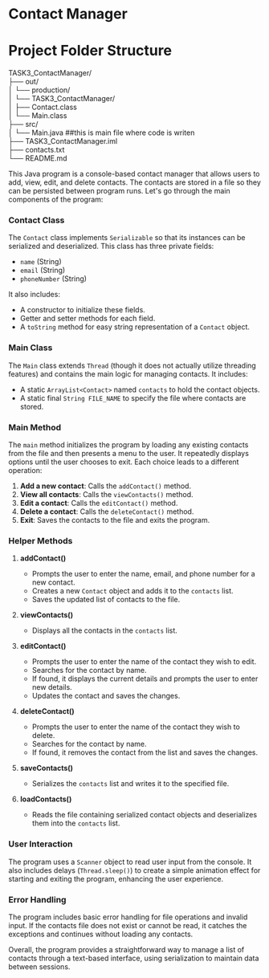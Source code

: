 <h1>Contact Manager</h1>

# Project Folder Structure

TASK3_ContactManager/<br>
├── out/<br>
│ └── production/<br>
│ └── TASK3_ContactManager/<br>
│ ├── Contact.class<br>
│ └── Main.class<br>
├── src/<br>
│ └── Main.java             ##this is main file where code is writen<br>
├── TASK3_ContactManager.iml<br>
├── contacts.txt<br>
└── README.md<br>
 

    
This Java program is a console-based contact manager that allows users to add, view, edit, and delete contacts. The contacts are stored in a file so they can be persisted between program runs. Let's go through the main components of the program:

### Contact Class
The `Contact` class implements `Serializable` so that its instances can be serialized and deserialized. This class has three private fields:
- `name` (String)
- `email` (String)
- `phoneNumber` (String)

It also includes:
- A constructor to initialize these fields.
- Getter and setter methods for each field.
- A `toString` method for easy string representation of a `Contact` object.

### Main Class
The `Main` class extends `Thread` (though it does not actually utilize threading features) and contains the main logic for managing contacts. It includes:
- A static `ArrayList<Contact>` named `contacts` to hold the contact objects.
- A static final `String FILE_NAME` to specify the file where contacts are stored.

### Main Method
The `main` method initializes the program by loading any existing contacts from the file and then presents a menu to the user. It repeatedly displays options until the user chooses to exit. Each choice leads to a different operation:

1. **Add a new contact**: Calls the `addContact()` method.
2. **View all contacts**: Calls the `viewContacts()` method.
3. **Edit a contact**: Calls the `editContact()` method.
4. **Delete a contact**: Calls the `deleteContact()` method.
5. **Exit**: Saves the contacts to the file and exits the program.

### Helper Methods
1. **addContact()**
   - Prompts the user to enter the name, email, and phone number for a new contact.
   - Creates a new `Contact` object and adds it to the `contacts` list.
   - Saves the updated list of contacts to the file.

2. **viewContacts()**
   - Displays all the contacts in the `contacts` list.

3. **editContact()**
   - Prompts the user to enter the name of the contact they wish to edit.
   - Searches for the contact by name.
   - If found, it displays the current details and prompts the user to enter new details.
   - Updates the contact and saves the changes.

4. **deleteContact()**
   - Prompts the user to enter the name of the contact they wish to delete.
   - Searches for the contact by name.
   - If found, it removes the contact from the list and saves the changes.

5. **saveContacts()**
   - Serializes the `contacts` list and writes it to the specified file.

6. **loadContacts()**
   - Reads the file containing serialized contact objects and deserializes them into the `contacts` list.

### User Interaction
The program uses a `Scanner` object to read user input from the console. It also includes delays (`Thread.sleep()`) to create a simple animation effect for starting and exiting the program, enhancing the user experience.

### Error Handling
The program includes basic error handling for file operations and invalid input. If the contacts file does not exist or cannot be read, it catches the exceptions and continues without loading any contacts.

Overall, the program provides a straightforward way to manage a list of contacts through a text-based interface, using serialization to maintain data between sessions.
